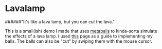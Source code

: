 Lavalamp
========

######"It's like a lava lamp, but you can _cut_ the lava."

This is a small(ish) demo I made that uses [metaballs](http://en.wikipedia.org/wiki/Metaballs) to kinda-sorta simulate the effects of a lava lamp. I used [this](http://www.geisswerks.com/ryan/BLOBS/blobs.html) page as a guide to implementing my balls. The balls can also be "cut" by swiping them with the mouse cursor.


